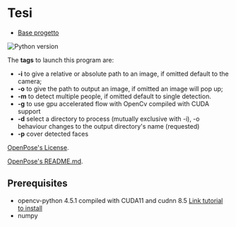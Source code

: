# Tesi


* [Base progetto](https://learnopencv.com/multi-person-pose-estimation-in-opencv-using-openpose/)


![Python version](https://img.shields.io/badge/python-python%203.8-brightgreen)

The **tags** to launch this program are:
* **-i** to give a relative or absolute path to an image, if omitted default to the camera;
* **-o** to give the path to output an image, if omitted an image will pop up;
* **-m** to detect multiple people, if omitted default to single detection.
* **-g** to use gpu accelerated flow with OpenCv compiled with CUDA support
* **-d** select a directory to process (mutually exclusive with -i), -o behaviour changes to the output directory's name (requested)
* **-p** cover detected faces


[OpenPose's License](https://github.com/CMU-Perceptual-Computing-Lab/openpose/blob/master/LICENSE).

[OpenPose's README.md](https://github.com/CMU-Perceptual-Computing-Lab/openpose/blob/master/README.md).

## Prerequisites
* opencv-python 4.5.1 compiled with CUDA11 and cudnn 8.5 [Link tutorial to install](https://www.youtube.com/watch?v=YsmhKar8oOc)
* numpy

